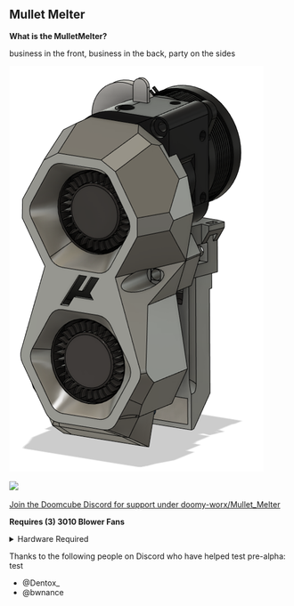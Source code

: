 ## Mullet Melter

**What is the MulletMelter?**

business in the front, business in the back, party on the sides

![Rendering Mullet Melter](Misc/toolhead_pic.png)

[![](https://img.shields.io/discord/825469421346226226?color=teal&label=Micron&logo=discord&logoColor=fafafa)](https://discord.gg/doomcube)

[Join the Doomcube Discord for support under doomy-worx/Mullet_Melter](https://discord.com/channels/825469421346226226/1028744277393674290)

**Requires (3) 3010 Blower Fans**

<details>
    <summary>
    Hardware Required
    </summary>


Part           |Qty | Notes
 ----|----|----|
3010 Blower Fan|3 | 
m3x6		   |5 | 
m3x10 		   |4 | 
m3x10 BHCS     |2 | Must be BHCS
m3x12          |2 |
heatset inserts|3 |
LGx Lite       |1 |
Voron Revo     |1 |
</details>


Thanks to the following people on Discord who have helped test pre-alpha:
test
- @Dentox_
- @bwnance
